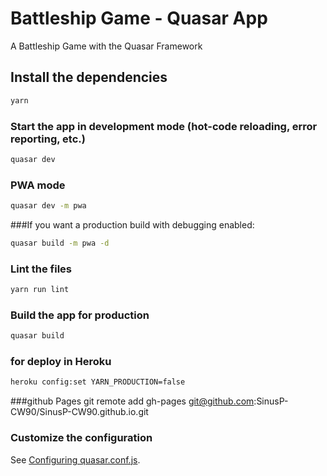# Battleship Game - Quasar App

A Battleship Game with the Quasar Framework

## Install the dependencies
```bash
yarn
```

### Start the app in development mode (hot-code reloading, error reporting, etc.)
```bash
quasar dev
```
### PWA mode
```bash
quasar dev -m pwa
```
###If you want a production build with debugging enabled:
```bash
quasar build -m pwa -d
```
### Lint the files
```bash
yarn run lint
```

### Build the app for production
```bash
quasar build
```

### for deploy in Heroku
```bash
heroku config:set YARN_PRODUCTION=false
```

###github Pages
git remote add gh-pages git@github.com:SinusP-CW90/SinusP-CW90.github.io.git

### Customize the configuration
See [Configuring quasar.conf.js](https://quasar.dev/quasar-cli/quasar-conf-js).
